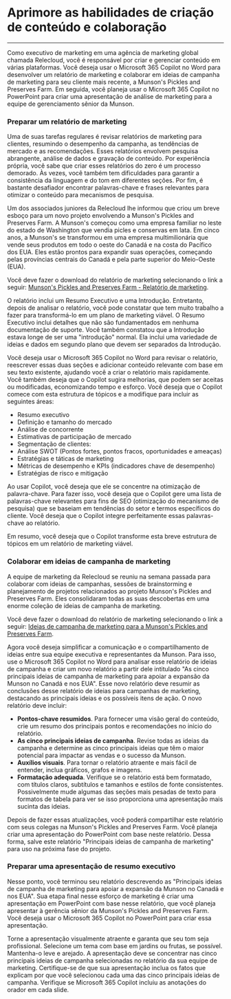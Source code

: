 # Aprimore as habilidades de criação de conteúdo e colaboração
---
Como executivo de marketing em uma agência de marketing global chamada Relecloud, você é responsável por criar e gerenciar conteúdo em várias plataformas. Você deseja usar o Microsoft 365 Copilot no Word para desenvolver um relatório de marketing e colaborar em ideias de campanha de marketing para seu cliente mais recente, a Munson's Pickles and Preserves Farm. Em seguida, você planeja usar o Microsoft 365 Copilot no PowerPoint para criar uma apresentação de análise de marketing para a equipe de gerenciamento sênior da Munson.

### Preparar um relatório de marketing

Uma de suas tarefas regulares é revisar relatórios de marketing para clientes, resumindo o desempenho da campanha, as tendências de mercado e as recomendações. Esses relatórios envolvem pesquisa abrangente, análise de dados e gravação de conteúdo. Por experiência própria, você sabe que criar esses relatórios do zero é um processo demorado. Às vezes, você também tem dificuldades para garantir a consistência da linguagem e do tom em diferentes seções. Por fim, é bastante desafiador encontrar palavras-chave e frases relevantes para otimizar o conteúdo para mecanismos de pesquisa.

Um dos associados juniores da Relecloud lhe informou que criou um breve esboço para um novo projeto envolvendo a Munson's Pickles and Preserves Farm. A Munson's começou como uma empresa familiar no leste do estado de Washington que vendia picles e conservas em lata. Em cinco anos, a Munson's se transformou em uma empresa multimilionária que vende seus produtos em todo o oeste do Canadá e na costa do Pacífico dos EUA. Eles estão prontos para expandir suas operações, começando pelas províncias centrais do Canadá e pela parte superior do Meio-Oeste (EUA).

Você deve fazer o download do relatório de marketing selecionando o link a seguir: [Munson's Pickles and Preserves Farm - Relatório de marketing](https://go.microsoft.com/fwlink/?linkid=2268063).

O relatório inclui um Resumo Executivo e uma Introdução. Entretanto, depois de analisar o relatório, você pode constatar que tem muito trabalho a fazer para transformá-lo em um plano de marketing viável. O Resumo Executivo inclui detalhes que não são fundamentados em nenhuma documentação de suporte. Você também constatou que a Introdução estava longe de ser uma "introdução" normal. Ela inclui uma variedade de ideias e dados em segundo plano que devem ser separados da Introdução.

Você deseja usar o Microsoft 365 Copilot no Word para revisar o relatório, reescrever essas duas seções e adicionar conteúdo relevante com base em seu texto existente, ajudando você a criar o relatório mais rapidamente. Você também deseja que o Copilot sugira melhorias, que podem ser aceitas ou modificadas, economizando tempo e esforço. Você deseja que o Copilot comece com esta estrutura de tópicos e a modifique para incluir as seguintes áreas:

 -  Resumo executivo
 -  Definição e tamanho do mercado
 -  Análise de concorrente
 -  Estimativas de participação de mercado
 -  Segmentação de clientes:
 -  Análise SWOT (Pontos fortes, pontos fracos, oportunidades e ameaças)
 -  Estratégias e táticas de marketing
 -  Métricas de desempenho e KPIs (indicadores chave de desempenho)
 -  Estratégias de risco e mitigação

Ao usar Copilot, você deseja que ele se concentre na otimização de palavra-chave. Para fazer isso, você deseja que o Copilot gere uma lista de palavras-chave relevantes para fins de SEO (otimização do mecanismo de pesquisa) que se baseiam em tendências do setor e termos específicos do cliente. Você deseja que o Copilot integre perfeitamente essas palavras-chave ao relatório.

Em resumo, você deseja que o Copilot transforme esta breve estrutura de tópicos em um relatório de marketing viável.

### Colaborar em ideias de campanha de marketing

A equipe de marketing da Relecloud se reuniu na semana passada para colaborar com ideias de campanhas, sessões de brainstorming e planejamento de projetos relacionados ao projeto Munson's Pickles and Preserves Farm. Eles consolidaram todas as suas descobertas em uma enorme coleção de ideias de campanha de marketing.

Você deve fazer o download do relatório de marketing selecionando o link a seguir: [Ideias de campanha de marketing para a Munson's Pickles and Preserves Farm](https://go.microsoft.com/fwlink/?linkid=2268691).

Agora você deseja simplificar a comunicação e o compartilhamento de ideias entre sua equipe executiva e representantes da Munson. Para isso, use o Microsoft 365 Copilot no Word para analisar esse relatório de ideias de campanha e criar um novo relatório a partir dele intitulado "As cinco principais ideias de campanha de marketing para apoiar a expansão da Munson no Canadá e nos EUA". Esse novo relatório deve resumir as conclusões desse relatório de ideias para campanhas de marketing, destacando as principais ideias e os possíveis itens de ação. O novo relatório deve incluir:

 -  **Pontos-chave resumidos**. Para fornecer uma visão geral do conteúdo, crie um resumo dos principais pontos e recomendações no início do relatório.
 -  **As cinco principais ideias de campanha**. Revise todas as ideias da campanha e determine as cinco principais ideias que têm o maior potencial para impactar as vendas e o sucesso da Munson.
 -  **Auxílios visuais**. Para tornar o relatório atraente e mais fácil de entender, inclua gráficos, grafos e imagens.
 -  **Formatação adequada**. Verifique se o relatório está bem formatado, com títulos claros, subtítulos e tamanhos e estilos de fonte consistentes. Possivelmente mude algumas das seções mais pesadas de texto para formatos de tabela para ver se isso proporciona uma apresentação mais sucinta das ideias.

Depois de fazer essas atualizações, você poderá compartilhar este relatório com seus colegas na Munson's Pickles and Preserves Farm. Você planeja criar uma apresentação do PowerPoint com base neste relatório. Dessa forma, salve este relatório "Principais ideias de campanha de marketing" para uso na próxima fase do projeto.

### Preparar uma apresentação de resumo executivo

Nesse ponto, você terminou seu relatório descrevendo as "Principais ideias de campanha de marketing para apoiar a expansão da Munson no Canadá e nos EUA". Sua etapa final nesse esforço de marketing é criar uma apresentação em PowerPoint com base nesse relatório, que você planeja apresentar à gerência sênior da Munson's Pickles and Preserves Farm. Você deseja usar o Microsoft 365 Copilot no PowerPoint para criar essa apresentação.

Torne a apresentação visualmente atraente e garanta que seu tom seja profissional. Selecione um tema com base em jardins ou frutas, se possível. Mantenha-o leve e arejado. A apresentação deve se concentrar nas cinco principais ideias de campanha selecionadas no relatório da sua equipe de marketing. Certifique-se de que sua apresentação inclua os fatos que explicam por que você selecionou cada uma das cinco principais ideias de campanha. Verifique se Microsoft 365 Copilot incluiu as anotações do orador em cada slide.

